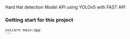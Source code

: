 
Hard Hat detection Model API using YOLOv5 with FAST API

### Getting start for this project

```
uvicorn main:app 
'''

